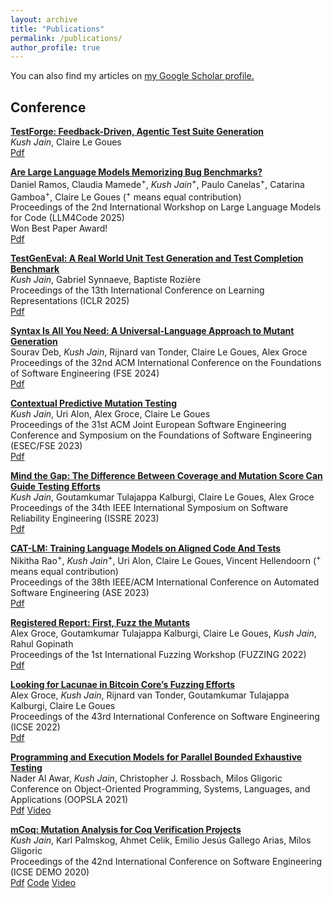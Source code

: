 ```yaml
---
layout: archive
title: "Publications"
permalink: /publications/
author_profile: true
---
```


You can also find my articles on <u><a href="https://scholar.google.com/citations?user=YBZt0-AAAAAJ&hl=en">my Google Scholar profile</a>.</u>

## Conference ##
[**TestForge: Feedback-Driven, Agentic Test Suite Generation**](https://arxiv.org/pdf/2503.14713)<br/>
*Kush Jain*, Claire Le Goues<br/>
[Pdf](https://arxiv.org/pdf/2503.14713)

[**Are Large Language Models Memorizing Bug Benchmarks?**](https://arxiv.org/pdf/2411.13323)<br/>
Daniel Ramos, Claudia Mamede<sup>+</sup>, *Kush Jain<sup>+</sup>*, Paulo Canelas<sup>+</sup>, Catarina Gamboa<sup>+</sup>, Claire Le Goues (<sup>+</sup> means equal contribution)  <br/>
Proceedings of the 2nd International Workshop on Large Language Models for Code (LLM4Code 2025)<br/>
Won Best Paper Award!<br/>
[Pdf](https://arxiv.org/pdf/2411.13323)

[**TestGenEval: A Real World Unit Test Generation and Test Completion Benchmark**](https://arxiv.org/pdf/2410.00752)<br/>
*Kush Jain*, Gabriel Synnaeve, Baptiste Rozière<br/>
Proceedings of the 13th International Conference on Learning Representations (ICLR 2025)<br/>
[Pdf](https://arxiv.org/pdf/2410.00752)

[**Syntax Is All You Need: A Universal-Language Approach to Mutant Generation**](https://agroce.github.io/fse24.pdf)<br/>
Sourav Deb, *Kush Jain*, Rijnard van Tonder, Claire Le Goues, Alex Groce<br/>
Proceedings of the 32nd ACM International Conference on the Foundations of Software Engineering (FSE 2024)<br/>
[Pdf](https://agroce.github.io/fse24.pdf)

[**Contextual Predictive Mutation Testing**](https://arxiv.org/pdf/2309.02389.pdf)<br/>
*Kush Jain*, Uri Alon, Alex Groce, Claire Le Goues<br/>
Proceedings of the 31st ACM Joint European Software Engineering Conference and Symposium on the Foundations of Software Engineering (ESEC/FSE 2023)<br/>
[Pdf](https://arxiv.org/pdf/2309.02389.pdf)

[**Mind the Gap: The Difference Between Coverage and Mutation Score Can Guide Testing Efforts**](https://arxiv.org/pdf/2309.02395.pdf)<br/>
*Kush Jain*, Goutamkumar Tulajappa Kalburgi, Claire Le Goues, Alex Groce  
Proceedings of the 34th IEEE International Symposium on Software Reliability Engineering (ISSRE 2023)<br/>
[Pdf](https://arxiv.org/pdf/2309.02395.pdf)

[**CAT-LM: Training Language Models on Aligned Code And Tests**](https://arxiv.org/pdf/2310.01602.pdf)<br/>
Nikitha Rao<sup>+</sup>, *Kush Jain<sup>+</sup>*, Uri Alon, Claire Le Goues, Vincent Hellendoorn (<sup>+</sup> means equal contribution)  
Proceedings of the 38th IEEE/ACM International Conference on Automated Software Engineering (ASE 2023)<br/>
[Pdf](https://arxiv.org/pdf/2310.01602.pdf)

[**Registered Report: First, Fuzz the Mutants**](https://agroce.github.io/fuzzing22.pdf)<br/>
Alex Groce, Goutamkumar Tulajappa Kalburgi, Claire Le Goues, *Kush Jain*, Rahul Gopinath  
Proceedings of the 1st International Fuzzing Workshop (FUZZING 2022)<br/>
[Pdf](https://agroce.github.io/fuzzing22.pdf)

[**Looking for Lacunae in Bitcoin Core’s Fuzzing Efforts**](https://agroce.github.io/icse22.pdf)<br/>
Alex Groce, *Kush Jain*, Rijnard van Tonder, Goutamkumar Tulajappa Kalburgi, Claire Le Goues  
Proceedings of the 43rd International Conference on Software Engineering (ICSE 2022)<br/>
[Pdf](https://agroce.github.io/icse22.pdf)

[**Programming and Execution Models for Parallel Bounded Exhaustive Testing**](https://dl.acm.org/doi/10.1145/3485543)<br/>
Nader Al Awar, *Kush Jain*, Christopher J. Rossbach, Milos Gligoric  
Conference on Object-Oriented Programming, Systems, Languages, and Applications (OOPSLA 2021)<br/>
[Pdf](https://users.ece.utexas.edu/~gligoric/papers/AlAwarETAL21Tempo.pdf)
[Video](https://www.youtube.com/watch?v=AiWmULuZ8mY)

[**mCoq: Mutation Analysis for Coq Verification Projects**](https://ieeexplore.ieee.org/document/9270399)<br/>
*Kush Jain*, Karl Palmskog, Ahmet Celik, Emilio Jesús Gallego Arias, Milos Gligoric  
Proceedings of the 42nd International Conference on Software Engineering (ICSE DEMO 2020)<br/>
[Pdf](http://users.ece.utexas.edu/~gligoric/papers/JainETAL20mCoqTool.pdf)
[Code](https://github.com/EngineeringSoftware/mcoq)
[Video](https://www.youtube.com/watch?v=rx3353HbeVY)
